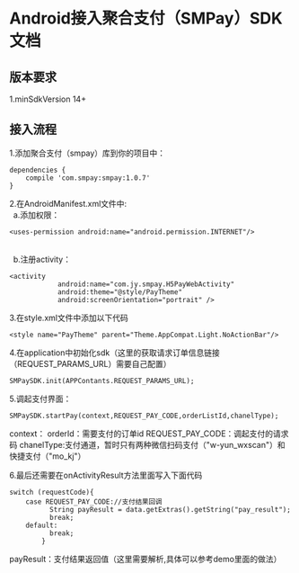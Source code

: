 # Android接入聚合支付（SMPay）SDK文档
## 版本要求 
1.minSdkVersion 14+
## 接入流程
1.添加聚合支付（smpay）库到你的项目中：
```android
dependencies {
    compile 'com.smpay:smpay:1.0.7'
}
```
2.在AndroidManifest.xml文件中:
<br>&ensp;a.添加权限：
```android
<uses-permission android:name="android.permission.INTERNET"/>
```
<br>&ensp;b.注册activity：
```android
<activity
            android:name="com.jy.smpay.H5PayWebActivity"
            android:theme="@style/PayTheme"
            android:screenOrientation="portrait" />
```
3.在style.xml文件中添加以下代码
```
<style name="PayTheme" parent="Theme.AppCompat.Light.NoActionBar"/>
```
4.在application中初始化sdk（这里的获取请求订单信息链接（REQUEST_PARAMS_URL）需要自己配置）
  ```
  SMPaySDK.init(APPContants.REQUEST_PARAMS_URL);
  ```
5.调起支付界面：
```
SMPaySDK.startPay(context,REQUEST_PAY_CODE,orderListId,chanelType);
```
context：
orderId：需要支付的订单id
REQUEST_PAY_CODE：调起支付的请求码
chanelType:支付通道，暂时只有两种微信扫码支付（"w-yun_wxscan"）和快捷支付（"mo_kj"）

6.最后还需要在onActivityResult方法里面写入下面代码
```
switch (requestCode){
    case REQUEST_PAY_CODE://支付结果回调
          String payResult = data.getExtras().getString("pay_result");
          break;
    default:
          break;
        }
```
payResult：支付结果返回值（这里需要解析,具体可以参考demo里面的做法）
